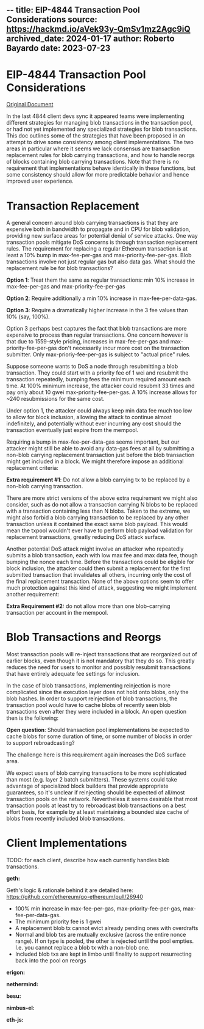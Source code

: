 --
title: EIP-4844 Transaction Pool Considerations
source: https://hackmd.io/aVek93y-QmSv1mz2Agc9iQ
archived_date: 2024-01-17
author: Roberto Bayardo
date: 2023-07-23
---

# EIP-4844 Transaction Pool Considerations

[Original Document](https://hackmd.io/aVek93y-QmSv1mz2Agc9iQ)

In the last 4844 client devs sync it appeared teams were implementing different strategies for managing blob transactions in the transaction pool, or had not yet implemented any specialized strategies for blob transactions. This doc outlines some of the strategies that have been proposed in an attempt to drive some consistency among client implementations. The two areas in particular where it seems we lack consensus are transaction replacement rules for blob carrying transactions, and how to handle reorgs of blocks containing blob carrying transactions. Note that there is no requirement that implementations behave identically in these functions, but some consistency should allow for more predictable behavior and hence improved user experience.

# Transaction Replacement

A general concern around blob carrying transactions is that they are expensive both in bandwidth to propagate and in CPU for blob validation, providing new surface areas for potential denial of service attacks. One way transaction pools mitigate DoS concerns is through transaction replacement rules.  The requirement for replacing a regular Ethereum transaction is at least a 10% bump in max-fee-per-gas and max-priority-fee-per-gas.  Blob transactions involve not just regular gas but also data gas.  What should the replacement rule be for blob transactions?

**Option 1**: Treat them the same as regular transactions: min 10% increase in max-fee-per-gas and max-priority-fee-per-gas

**Option 2**: Require additionally a min 10% increase in max-fee-per-data-gas.

**Option 3**: Require a dramatically higher increase in the 3 fee values than 10% (say, 100%).

Option 3 perhaps best captures the fact that blob transactions are more expensive to process than regular transactions. One concern however is that due to 1559-style pricing, increases in max-fee-per-gas and max-priority-fee-per-gas don't necessarily incur more cost on the transaction submitter. Only max-prioriy-fee-per-gas is subject to "actual price" rules.

Suppose someone wants to DoS a node through resubmitting a blob transaction. They could start with a priority fee of 1 wei and resubmit the transaction repeatedly, bumping fees the minimum required amount each time.  At 100% minimum increase, the attacker could resubmit 33 times and pay only about 10 gwei max-priority-fee-per-gas. A 10% increase allows for ~240 resubmissions for the same cost.

Under option 1, the attacker could always keep min data fee much too low to allow for block inclusion, allowing the attack to continue almost indefinitely, and potentially without ever incurring any cost should the transaction eventually just expire from the mempool.

Requiring a bump in max-fee-per-data-gas seems important, but our attacker might still be able to avoid any data-gas fees at all by submitting a non-blob carrying replacement transaction just before the blob transaction might get included in a block. We might therefore impose an additional replacement criteria:

**Extra requirement #1**: Do not allow a blob carrying tx to be replaced by a non-blob carrying transaction.

There are more strict versions of the above extra requirement we might also consider, such as do not allow a transaction carrying N blobs to be replaced with a transaction containing less than N blobs. Taken to the extreme, we might also forbid a blob carrying transaction to be replaced by any other transaction unless it contained the exact same blob payload. This would mean the txpool wouldn't ever have to perform blob payload validation for replacement transactions, greatly reducing DoS attack surface.

Another potential DoS attack might involve an attacker who repeatedly submits a blob transaction, each with low max fee and max data fee, though bumping the nonce each time. Before the transactions could be eligible for block inclusion, the attacker could then submit a replacement for the first submitted transaction that invalidates all others, incurring only the cost of the final replacement transaction. None of the above options seem to offer much protection against this kind of attack, suggesting we might implement another requirement:

**Extra Requirement #2:** do not allow more than one blob-carrying transaction per account in the mempool.

# Blob Transactions and Reorgs

Most transaction pools will re-inject transactions that are reorganized out of earlier blocks, even though it is not mandatory that they do so.  This greatly reduces the need for users to monitor and possibly resubmit transactions that have entirely adequate fee settings for inclusion. 

In the case of blob transactions, implementing reinjection is more complicated since the execution layer does not hold onto blobs, only the blob hashes. In order to support reinjection of blob transactions, the transaction pool would have to cache blobs of recently seen blob transactions even after they were included in a block.  An open question then is the following:

**Open question**: Should transaction pool implementations be expected to cache blobs for some duration of time, or some number of blocks in order to support rebroadcasting?

The challenge here is this requirement again increases the DoS surface area.

We expect users of blob carrying transactions to be more sophisticated than most (e.g. layer 2 batch submitters). These systems could take advantage of specialized block builders that provide appropriate guarantees, so it's unclear if reinjecting should be expected of all/most transaction pools on the network. Nevertheless it seems desirable that most transaction pools at least try to rebroadcast blob transactions on a best effort basis, for example by at least maintaining a bounded size cache of blobs from recently included blob transactions.

# Client Implementations

TODO: for each client, describe how each currently handles blob transactions.

**geth:**

Geth's logic & rationale behind it are detailed here: https://github.com/ethereum/go-ethereum/pull/26940

* 100% min increase in max-fee-per-gas, max-priority-fee-per-gas, max-fee-per-data-gas.
* The minimum priority fee is 1 gwei
* A replacement blob tx cannot evict already pending ones with overdrafts
* Normal and blob txs are mutually exclusive (across the entire nonce range). If on type is pooled, the other is rejected until the pool empties. I.e. you cannot replace a blob tx with a non-blob one.
* Included blob txs are kept in limbo until finality to support resurrecting back into the pool on reorgs

**erigon:**

**nethermind:**

**besu:**

**nimbus-el:**

**eth-js:** 